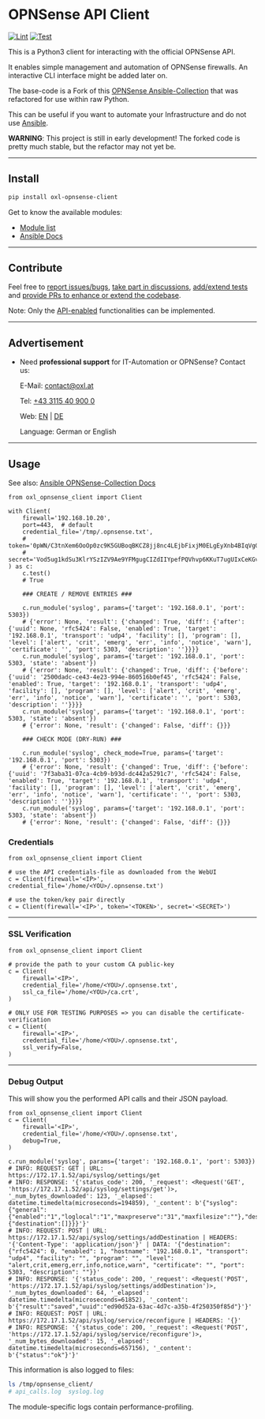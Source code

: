 # OPNSense API Client

[![Lint](https://github.com/O-X-L/opnsense-api-client/actions/workflows/lint.yml/badge.svg)](https://github.com/O-X-L/opnsense-api-client/actions/workflows/lint.yml)
[![Test](https://github.com/O-X-L/opnsense-api-client/actions/workflows/test.yml/badge.svg)](https://github.com/O-X-L/opnsense-api-client/actions/workflows/test.yml)

This is a Python3 client for interacting with the official OPNSense API.

It enables simple management and automation of OPNSense firewalls. An interactive CLI interface might be added later on.

The base-code is a Fork of this [OPNSense Ansible-Collection](https://github.com/ansibleguy/collection_opnsense) that was refactored for use within raw Python.

This can be useful if you want to automate your Infrastructure and do not use [Ansible](https://www.ansible.com/how-ansible-works/).

**WARNING**: This project is still in early development! The forked code is pretty much stable, but the refactor may not yet be.

----

## Install

```bash
pip install oxl-opnsense-client
```

Get to know the available modules:

* [Module list](https://github.com/O-X-L/opnsense-api-client/tree/main/src/oxl_opnsense_client/plugins/modules)
* [Ansible Docs](https://opnsense.ansibleguy.net)

----

## Contribute

Feel free to [report issues/bugs](https://github.com/O-X-L/opnsense-api-client/issues), [take part in discussions](https://github.com/O-X-L/opnsense-api-client/discussions), [add/extend tests](https://github.com/O-X-L/opnsense-api-client/tree/latest/src/tests) and [provide PRs to enhance or extend the codebase](https://github.com/O-X-L/opnsense-api-client/pulls).

Note: Only the [API-enabled](https://docs.opnsense.org/development/api.html) functionalities can be implemented.

----

## Advertisement

* Need **professional support** for IT-Automation or OPNSense? Contact us:

  E-Mail: [contact@oxl.at](mailto:contact@oxl.at)

  Tel: [+43 3115 40 900 0](tel:+433115409000)

  Web: [EN](https://www.o-x-l.com) | [DE](https://www.oxl.at)

  Language: German or English

----

## Usage

See also: [Ansible OPNSense-Collection Docs](https://opnsense.ansibleguy.net/en/latest/usage/2_basic.html)

```python3
from oxl_opnsense_client import Client

with Client(
    firewall='192.168.10.20',
    port=443,  # default
    credential_file='/tmp/.opnsense.txt',
    # token='0pWN/C3tnXem6OoOp0zc9K5GUBoqBKCZ8jj8nc4LEjbFixjM0ELgEyXnb4BIqVgGNunuX0uLThblgp9Z',
    # secret='Vod5ug1kdSu3KlrYSzIZV9Ae9YFMgugCIZdIIYpefPQVhvp6KKuT7ugUIxCeKGvN6tj9uqduOzOzUlv',
) as c:
    c.test()
    # True

    ### CREATE / REMOVE ENTRIES ###
    
    c.run_module('syslog', params={'target': '192.168.0.1', 'port': 5303})
    # {'error': None, 'result': {'changed': True, 'diff': {'after': {'uuid': None, 'rfc5424': False, 'enabled': True, 'target': '192.168.0.1', 'transport': 'udp4', 'facility': [], 'program': [], 'level': ['alert', 'crit', 'emerg', 'err', 'info', 'notice', 'warn'], 'certificate': '', 'port': 5303, 'description': ''}}}}
    c.run_module('syslog', params={'target': '192.168.0.1', 'port': 5303, 'state': 'absent'})
    # {'error': None, 'result': {'changed': True, 'diff': {'before': {'uuid': '2500dadc-ce43-4e23-994e-860516b0ef45', 'rfc5424': False, 'enabled': True, 'target': '192.168.0.1', 'transport': 'udp4', 'facility': [], 'program': [], 'level': ['alert', 'crit', 'emerg', 'err', 'info', 'notice', 'warn'], 'certificate': '', 'port': 5303, 'description': ''}}}}
    c.run_module('syslog', params={'target': '192.168.0.1', 'port': 5303, 'state': 'absent'})
    # {'error': None, 'result': {'changed': False, 'diff': {}}}

    ### CHECK MODE (DRY-RUN) ###
    
    c.run_module('syslog', check_mode=True, params={'target': '192.168.0.1', 'port': 5303})
    # {'error': None, 'result': {'changed': True, 'diff': {'before': {'uuid': '7f3aba31-07ca-4cb9-b93d-dc442a5291c7', 'rfc5424': False, 'enabled': True, 'target': '192.168.0.1', 'transport': 'udp4', 'facility': [], 'program': [], 'level': ['alert', 'crit', 'emerg', 'err', 'info', 'notice', 'warn'], 'certificate': '', 'port': 5303, 'description': ''}}}}
    c.run_module('syslog', params={'target': '192.168.0.1', 'port': 5303, 'state': 'absent'})
    # {'error': None, 'result': {'changed': False, 'diff': {}}}
```


### Credentials

```python3
from oxl_opnsense_client import Client

# use the API credentials-file as downloaded from the WebUI
c = Client(firewall='<IP>', credential_file='/home/<YOU>/.opnsense.txt')

# use the token/key pair directly
c = Client(firewall='<IP>', token='<TOKEN>', secret='<SECRET>')
```

----

### SSL Verification

```python3
from oxl_opnsense_client import Client

# provide the path to your custom CA public-key
c = Client(
    firewall='<IP>',
    credential_file='/home/<YOU>/.opnsense.txt',
    ssl_ca_file='/home/<YOU>/ca.crt',
)

# ONLY USE FOR TESTING PURPOSES => you can disable the certificate-verification
c = Client(
    firewall='<IP>',
    credential_file='/home/<YOU>/.opnsense.txt',
    ssl_verify=False,
)
```

----

### Debug Output

This will show you the performed API calls and their JSON payload.

```python3
from oxl_opnsense_client import Client
c = Client(
    firewall='<IP>',
    credential_file='/home/<YOU>/.opnsense.txt',
    debug=True,
)

c.run_module('syslog', params={'target': '192.168.0.1', 'port': 5303})
# INFO: REQUEST: GET | URL: https://172.17.1.52/api/syslog/settings/get
# INFO: RESPONSE: '{'status_code': 200, '_request': <Request('GET', 'https://172.17.1.52/api/syslog/settings/get')>, '_num_bytes_downloaded': 123, '_elapsed': datetime.timedelta(microseconds=194859), '_content': b'{"syslog":{"general":{"enabled":"1","loglocal":"1","maxpreserve":"31","maxfilesize":""},"destinations":{"destination":[]}}}'}'
# INFO: REQUEST: POST | URL: https://172.17.1.52/api/syslog/settings/addDestination | HEADERS: '{'Content-Type': 'application/json'}' | DATA: '{"destination": {"rfc5424": 0, "enabled": 1, "hostname": "192.168.0.1", "transport": "udp4", "facility": "", "program": "", "level": "alert,crit,emerg,err,info,notice,warn", "certificate": "", "port": 5303, "description": ""}}'
# INFO: RESPONSE: '{'status_code': 200, '_request': <Request('POST', 'https://172.17.1.52/api/syslog/settings/addDestination')>, '_num_bytes_downloaded': 64, '_elapsed': datetime.timedelta(microseconds=61852), '_content': b'{"result":"saved","uuid":"ed90d52a-63ac-4d7c-a35b-4f250350f85d"}'}'
# INFO: REQUEST: POST | URL: https://172.17.1.52/api/syslog/service/reconfigure | HEADERS: '{}'
# INFO: RESPONSE: '{'status_code': 200, '_request': <Request('POST', 'https://172.17.1.52/api/syslog/service/reconfigure')>, '_num_bytes_downloaded': 15, '_elapsed': datetime.timedelta(microseconds=657156), '_content': b'{"status":"ok"}'}'
```

This information is also logged to files:

```bash
ls /tmp/opnsense_client/
# api_calls.log  syslog.log
```

The module-specific logs contain performance-profiling.

